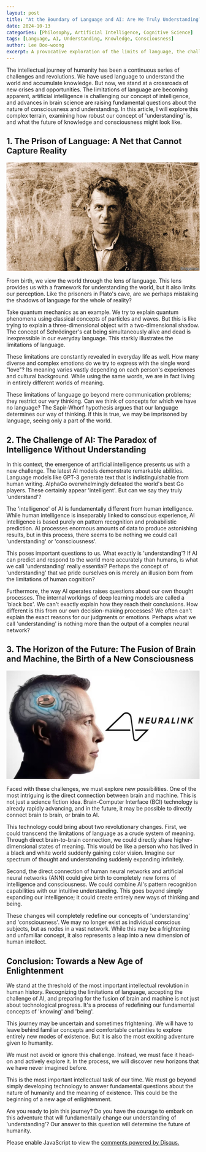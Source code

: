 ```yaml
---
layout: post
title: "At the Boundary of Language and AI: Are We Truly Understanding?"
date: 2024-10-13
categories: [Philosophy, Artificial Intelligence, Cognitive Science]
tags: [Language, AI, Understanding, Knowledge, Consciousness]
author: Lee Doo-woong
excerpt: A provocative exploration of the limits of language, the challenges of AI, and the future of knowledge. Are we truly approaching understanding, or is it merely an illusion?
---
```


The intellectual journey of humanity has been a continuous series of challenges and revolutions. We have used language to understand the world and accumulate knowledge. But now, we stand at a crossroads of new crises and opportunities. The limitations of language are becoming apparent, artificial intelligence is challenging our concept of intelligence, and advances in brain science are raising fundamental questions about the nature of consciousness and understanding. In this article, I will explore this complex terrain, examining how robust our concept of 'understanding' is, and what the future of knowledge and consciousness might look like.

## 1. The Prison of Language: A Net that Cannot Capture Reality

![alt text](/assets/img/witt.png)

From birth, we view the world through the lens of language. This lens provides us with a framework for understanding the world, but it also limits our perception. Like the prisoners in Plato's cave, are we perhaps mistaking the shadows of language for the whole of reality?

Take quantum mechanics as an example. We try to explain quantum phenomena using classical concepts of particles and waves. But this is like trying to explain a three-dimensional object with a two-dimensional shadow. The concept of Schrödinger's cat being simultaneously alive and dead is inexpressible in our everyday language. This starkly illustrates the limitations of language.

These limitations are constantly revealed in everyday life as well. How many diverse and complex emotions do we try to express with the single word "love"? Its meaning varies vastly depending on each person's experiences and cultural background. While using the same words, we are in fact living in entirely different worlds of meaning.

These limitations of language go beyond mere communication problems; they restrict our very thinking. Can we think of concepts for which we have no language? The Sapir-Whorf hypothesis argues that our language determines our way of thinking. If this is true, we may be imprisoned by language, seeing only a part of the world.

## 2. The Challenge of AI: The Paradox of Intelligence Without Understanding

In this context, the emergence of artificial intelligence presents us with a new challenge. The latest AI models demonstrate remarkable abilities. Language models like GPT-3 generate text that is indistinguishable from human writing. AlphaGo overwhelmingly defeated the world's best Go players. These certainly appear 'intelligent'. But can we say they truly 'understand'?

The 'intelligence' of AI is fundamentally different from human intelligence. While human intelligence is inseparably linked to conscious experience, AI intelligence is based purely on pattern recognition and probabilistic prediction. AI processes enormous amounts of data to produce astonishing results, but in this process, there seems to be nothing we could call 'understanding' or 'consciousness'.

This poses important questions to us. What exactly is 'understanding'? If AI can predict and respond to the world more accurately than humans, is what we call 'understanding' really essential? Perhaps the concept of 'understanding' that we pride ourselves on is merely an illusion born from the limitations of human cognition?

Furthermore, the way AI operates raises questions about our own thought processes. The internal workings of deep learning models are called a 'black box'. We can't exactly explain how they reach their conclusions. How different is this from our own decision-making processes? We often can't explain the exact reasons for our judgments or emotions. Perhaps what we call 'understanding' is nothing more than the output of a complex neural network?

## 3. The Horizon of the Future: The Fusion of Brain and Machine, the Birth of a New Consciousness

![alt text](/assets/img/neurallink.png)

Faced with these challenges, we must explore new possibilities. One of the most intriguing is the direct connection between brain and machine. This is not just a science fiction idea. Brain-Computer Interface (BCI) technology is already rapidly advancing, and in the future, it may be possible to directly connect brain to brain, or brain to AI.

This technology could bring about two revolutionary changes. First, we could transcend the limitations of language as a crude system of meaning. Through direct brain-to-brain connection, we could directly share higher-dimensional states of meaning. This would be like a person who has lived in a black and white world suddenly gaining color vision. Imagine our spectrum of thought and understanding suddenly expanding infinitely.

Second, the direct connection of human neural networks and artificial neural networks (ANN) could give birth to completely new forms of intelligence and consciousness. We could combine AI's pattern recognition capabilities with our intuitive understanding. This goes beyond simply expanding our intelligence; it could create entirely new ways of thinking and being.

These changes will completely redefine our concepts of 'understanding' and 'consciousness'. We may no longer exist as individual conscious subjects, but as nodes in a vast network. While this may be a frightening and unfamiliar concept, it also represents a leap into a new dimension of human intellect.

## Conclusion: Towards a New Age of Enlightenment

We stand at the threshold of the most important intellectual revolution in human history. Recognizing the limitations of language, accepting the challenge of AI, and preparing for the fusion of brain and machine is not just about technological progress. It's a process of redefining our fundamental concepts of 'knowing' and 'being'.

This journey may be uncertain and sometimes frightening. We will have to leave behind familiar concepts and comfortable certainties to explore entirely new modes of existence. But it is also the most exciting adventure given to humanity.

We must not avoid or ignore this challenge. Instead, we must face it head-on and actively explore it. In the process, we will discover new horizons that we have never imagined before.

This is the most important intellectual task of our time. We must go beyond simply developing technology to answer fundamental questions about the nature of humanity and the meaning of existence. This could be the beginning of a new age of enlightenment.

Are you ready to join this journey? Do you have the courage to embark on this adventure that will fundamentally change our understanding of 'understanding'? Our answer to this question will determine the future of humanity.


<div id="disqus_thread"></div>
<script>
    var disqus_config = function () {
        this.page.url = PAGE_URL; // Replace with your page's canonical URL variable
        this.page.identifier = PAGE_IDENTIFIER; // Replace PAGE_IDENTIFIER with your page's unique identifier variable
    };
    (function() {
        var d = document, s = d.createElement('script');
        s.src = 'https://fritzprix.disqus.com/embed.js';
        s.setAttribute('data-timestamp', +new Date());
        (d.head || d.body).appendChild(s);
    })();
</script>
<noscript>Please enable JavaScript to view the <a href="https://disqus.com/?ref_noscript">comments powered by Disqus.</a></noscript>